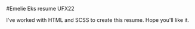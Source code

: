 #Emelie Eks resume UFX22

I've worked with HTML and SCSS to create this resume.
Hope you'll like it. 
